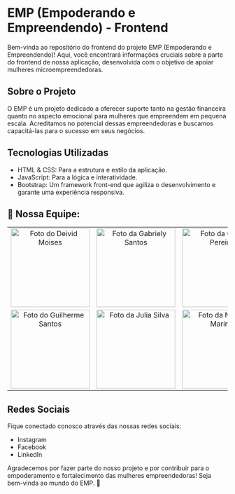 # EMP (Empoderando e Empreendendo) - Frontend

Bem-vinda ao repositório do frontend do projeto EMP (Empoderando e Empreendendo)! Aqui, você encontrará informações cruciais sobre a parte do frontend de nossa aplicação, desenvolvida com o objetivo de apoiar mulheres microempreendedoras.

## Sobre o Projeto

O EMP é um projeto dedicado a oferecer suporte tanto na gestão financeira quanto no aspecto emocional para mulheres que empreendem em pequena escala. Acreditamos no potencial dessas empreendedoras e buscamos capacitá-las para o sucesso em seus negócios.

## Tecnologias Utilizadas

- HTML & CSS: Para a estrutura e estilo da aplicação.
- JavaScript: Para a lógica e interatividade.
- Bootstrap: Um framework front-end que agiliza o desenvolvimento e garante uma experiência responsiva.

<h2>🤝 Nossa Equipe:</h2>

<table>
  <tr>
    <td align="center">
      <a href="https://github.com/DeividMoises" title="Github Deivid">
        <img src="https://github.com/DemoDay-EMP/DemoDay-EMP/blob/main/Guilhermecrach%C3%A1-3.png" width="180px;" alt="Foto do Deivid Moises" /><br>
      </a>
    </td>
    <td align="center">
      <a href="https://github.com/GabrielySantos10" title="Github Gabriely">
        <img src="https://github.com/DemoDay-EMP/DemoDay-EMP/blob/main/Guilhermecrach%C3%A1-1.png" width="180px;" alt="Foto da Gabriely Santos"/><br>
      </a>
    </td>
    <td align="center">
      <a href="https://github.com/GleycePereira" title="Github Gleyce">
        <img src="https://github.com/DemoDay-EMP/DemoDay-EMP/blob/main/Guilhermecrach%C3%A1-5.png" width="180px;" alt="Foto da Gleyce Pereira"/><br>
      </a>
    </tr>
  <tr>
    </td>
     <td align="center">
      <a href="https://github.com/AlG1601" title="Github Guilherme">
        <img src="https://github.com/DemoDay-EMP/DemoDay-EMP/blob/main/Guilhermecrach%C3%A1.png" width="180px;" alt="Foto do Guilherme Santos"/><br>
      </a>
    </td>
     <td align="center">
      <a href="https://github.com/JuliaSilva75" title="Github Julia">
        <img src="https://github.com/DemoDay-EMP/DemoDay-EMP/blob/main/Guilhermecrach%C3%A1-4.png" width="180px;" alt="Foto da Julia Silva"/><br>
      </a>
    </td>
     <td align="center">
      <a href="https://github.com/NathaliaMarinsDev" title="Github Nathalia">
        <img src="https://github.com/DemoDay-EMP/DemoDay-EMP/blob/main/Guilhermecrach%C3%A1-2.png" width="180px;" alt="Foto da Nathalia Marins"/><br>
      </a>
    </td>
  </tr>
</table>

## Redes Sociais

Fique conectado conosco através das nossas redes sociais:

- Instagram
- Facebook
- LinkedIn

Agradecemos por fazer parte do nosso projeto e por contribuir para o empoderamento e fortalecimento das mulheres empreendedoras! Seja bem-vinda ao mundo do EMP. 🌟
